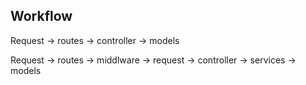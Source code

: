 ## Workflow 


Request -> routes -> controller -> models

Request -> routes -> middlware -> request -> controller -> services -> models
